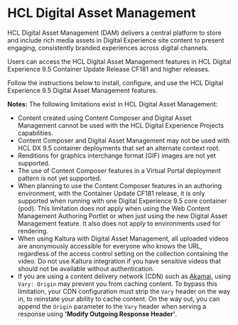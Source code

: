 # HCL Digital Asset Management

HCL Digital Asset Management \(DAM\) delivers a central platform to store and include rich media assets in Digital Experience site content to present engaging, consistently branded experiences across digital channels.

Users can access the HCL Digital Asset Management features in HCL Digital Experience 9.5 Container Update Release CF181 and higher releases.

Follow the instructions below to install, configure, and use the HCL Digital Experience 9.5 Digital Asset Management features.

**Notes:** The following limitations exist in HCL Digital Asset Management:

-   Content created using Content Composer and Digital Asset Management cannot be used with the HCL Digital Experience Projects capabilities.
-   Content Composer and Digital Asset Management may not be used with HCL DX 9.5 container deployments that set an alternate context root.
-   Renditions for graphics interchange format \(GIF\) images are not yet supported.
-   The use of Content Composer features in a Virtual Portal deployment pattern is not yet supported.
-   When planning to use the Content Composer features in an authoring environment, with the Container Update CF181 release, it is only supported when running with one Digital Experience 9.5 core container \(pod\). This limitation does not apply when using the Web Content Management Authoring Portlet or when just using the new Digital Asset Management feature. It also does not apply to environments used for rendering.
-   When using Kaltura with Digital Asset Management, all uploaded videos are anonymously accessible for everyone who knows the URL, regardless of the access control setting on the collection containing the video. Do not use Kaltura integration if you have sensitive videos that should not be available without authentication.
-   If you are using a content delivery network \(CDN\) such as [Akamai](https://www.akamai.com/our-thinking/cdn/what-is-a-cdn), using `Vary: Origin` may prevent you from caching content. To bypass this limitation, your CDN configuration must strip the `Vary` header on the way in, to reinstate your ability to cache content. On the way out, you can append the `Origin` parameter to the `Vary` header when serving a response using **'Modify Outgoing Response Header'**.

